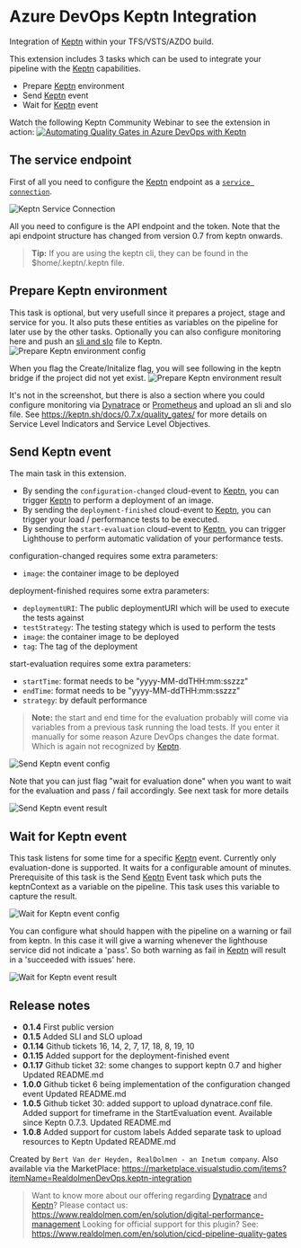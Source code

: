 # Azure DevOps Keptn Integration

Integration of [Keptn][keptn_link] within your TFS/VSTS/AZDO build. 

This extension includes 3 tasks which can be used to integrate your pipeline with the [Keptn][keptn_link] capabilities.
- Prepare [Keptn][keptn_link] environment
- Send [Keptn][keptn_link] event
- Wait for [Keptn][keptn_link] event

Watch the following Keptn Community Webinar to see the extension in action:
[![Automating Quality Gates in Azure DevOps with Keptn](https://img.youtube.com/vi/vgCizWLVsPc/0.jpg)](https://www.youtube.com/watch?v=vgCizWLVsPc "Automating Quality Gates in Azure DevOps with Keptn")

## The service endpoint
First of all you need to configure the [Keptn][keptn_link] endpoint as a [`service connection`](https://docs.microsoft.com/en-us/azure/devops/pipelines/library/service-endpoints?view=azure-devops&tabs=yaml).

![Keptn Service Connection](screenshots/service-connection.png)

All you need to configure is the API endpoint and the token. Note that the api endpoint structure has changed from version 0.7 from keptn onwards.
> **Tip:** If you are using the keptn cli, they can be found in the $home/.keptn/.keptn file.

## Prepare Keptn environment
This task is optional, but very usefull since it prepares a project, stage and service for you. It also puts these entities as variables on the pipeline for later use by the other tasks. Optionally you can also configure monitoring here and push an [sli and slo](https://keptn.sh/docs/concepts/quality_gates/) file to Keptn.
![Prepare Keptn environment config](screenshots/task-prepkeptnenv.png)

When you flag the Create/Initalize flag, you will see following in the keptn bridge if the project did not yet exist.
![Prepare Keptn environment result](screenshots/task-prepkeptnenv-result.png)

It's not in the screenshot, but there is also a section where you could configure monitoring via [Dynatrace][dynatrace_link] or [Prometheus][prometheus_link] and upload an sli and slo file. See https://keptn.sh/docs/0.7.x/quality_gates/ for more details on Service Level Indicators and Service Level Objectives.

## Send Keptn event
The main task in this extension.
- By sending the `configuration-changed` cloud-event to [Keptn][keptn_link], you can trigger [Keptn][keptn_link] to perform a deployment of an image.
- By sending the `deployment-finished` cloud-event to [Keptn][keptn_link], you can trigger your load / performance tests to be executed.
- By sending the `start-evaluation` cloud-event to [Keptn][keptn_link], you can trigger Lighthouse to perform automatic validation of your performance tests.

configuration-changed requires some extra parameters:
- `image`: the container image to be deployed

deployment-finished requires some extra parameters:
- `deploymentURI`: The public deploymentURI which will be used to execute the tests against
- `testStrategy`: The testing stategy which is used to perform the tests
- `image`: the container image to be deployed
- `tag`: The tag of the deployment

start-evaluation requires some extra parameters:
- `startTime`: format needs to be "yyyy-MM-ddTHH:mm:sszzz"
- `endTime`: format needs to be "yyyy-MM-ddTHH:mm:sszzz"
- `strategy`: by default performance

> **Note:** the start and end time for the evaluation probably will come via variables from a previous task running the load tests. If you enter it manually for some reason Azure DevOps changes the date format. Which is again not recognized by [Keptn][keptn_link].

![Send Keptn event config](screenshots/task-sendkeptnevent.png)

Note that you can just flag "wait for evaluation done" when you want to wait for the evaluation and pass / fail accordingly. See next task for more details

![Send Keptn event result](screenshots/task-sendkeptnevent-result1.png)

## Wait for Keptn event
This task listens for some time for a specific [Keptn][keptn_link] event. Currently only evaluation-done is supported. It waits for a configurable amount of minutes.
Prerequisite of this task is the Send [Keptn][keptn_link] Event task which puts the keptnContext as a variable on the pipeline. This task uses this variable to capture the result.

![Wait for Keptn event config](screenshots/task-waitforkeptnevent.png)

You can configure what should happen with the pipeline on a warning or fail from keptn. In this case it will give a warning whenever the lighthouse service did not indicate a 'pass'. So both warning as fail in [Keptn][keptn_link] will result in a 'succeeded with issues' here.

![Wait for Keptn event result](screenshots/task-waitforkeptnevent-result.png)

## Release notes ##
* **0.1.4**
First public version
* **0.1.5**
Added SLI and SLO upload
* **0.1.14**
Github tickets 16, 14, 2, 7, 17, 18, 8, 19, 10
* **0.1.15**
Added support for the deployment-finished event
* **0.1.17**
Github ticket 32: some changes to support keptn 0.7 and higher
Updated README.md
* **1.0.0**
Github ticket 6 beïng implementation of the configuration changed event
Updated README.md
* **1.0.5**
Github ticket 30: added support to upload dynatrace.conf file.
Added support for timeframe in the StartEvaluation event. Available since Keptn 0.7.3.
Updated README.md
* **1.0.8**
Added support for custom labels
Added separate task to upload resources to Keptn
Updated README.md

Created by `Bert Van der Heyden, RealDolmen - an Inetum company`.
Also available via the MarketPlace: https://marketplace.visualstudio.com/items?itemName=RealdolmenDevOps.keptn-integration
> Want to know more about our offering regarding [Dynatrace][dynatrace_link] and [Keptn][keptn_link]? Please contact us: https://www.realdolmen.com/en/solution/digital-performance-management
> Looking for official support for this plugin? See: https://www.realdolmen.com/en/solution/cicd-pipeline-quality-gates

[keptn_link]: https://keptn.sh
[dynatrace_link]: https://dynatrace.com
[prometheus_link]: https://prometheus.io